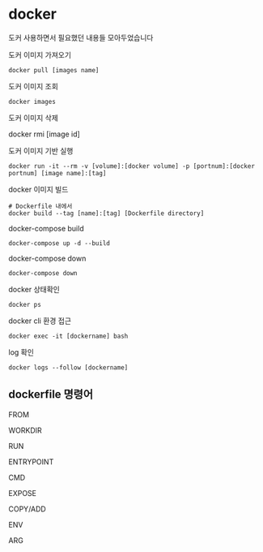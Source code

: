 # docker

도커 사용하면서 필요했던 내용들 모아두었습니다

도커 이미지 가져오기

    docker pull [images name]

도커 이미지 조회

    docker images

도커 이미지 삭제

   docker rmi [image id]

도커 이미지 기반 실행

    docker run -it --rm -v [volume]:[docker volume] -p [portnum]:[docker portnum] [image name]:[tag]

docker 이미지 빌드

    # Dockerfile 내에서
    docker build --tag [name]:[tag] [Dockerfile directory]

docker-compose build

    docker-compose up -d --build
    
docker-compose down

    docker-compose down

docker 상태확인

    docker ps

docker cli 환경 접근

    docker exec -it [dockername] bash
    
log 확인

    docker logs --follow [dockername]


## dockerfile 명령어

FROM

WORKDIR

RUN

ENTRYPOINT

CMD

EXPOSE

COPY/ADD

ENV

ARG
